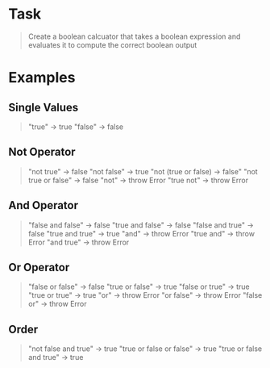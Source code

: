 # Task

> Create a boolean calcuator that takes a boolean expression and evaluates it to compute the correct boolean output

# Examples

## Single Values

> "true" -> true
> "false" -> false

## Not Operator

> "not true" -> false
> "not false" -> true
> "not (true or false) -> false"
> "not true or false" -> false
> "not" -> throw Error
> "true not" -> throw Error

## And Operator

> "false and false" -> false
> "true and false" -> false
> "false and true" -> false
> "true and true" -> true
> "and" -> throw Error
> "true and" -> throw Error
> "and true" -> throw Error

## Or Operator

> "false or false" -> false
> "true or false" -> true
> "false or true" -> true
> "true or true" -> true
> "or" -> throw Error
> "or false" -> throw Error
> "false or" -> throw Error

## Order

> "not false and true" -> true
> "true or false or false" -> true
> "true or false and true" -> true
